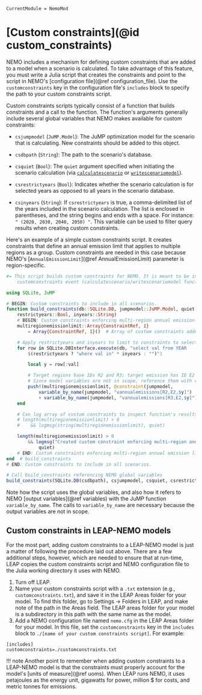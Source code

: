 ```@meta
CurrentModule = NemoMod
```
# [Custom constraints](@id custom_constraints)

NEMO includes a mechanism for defining custom constraints that are added to a model when a scenario is calculated. To take advantage of this feature, you must write a Julia script that creates the constraints and point to the script in NEMO's [configuration file](@ref configuration_file). Use the `customconstraints` key in the configuration file's `includes` block to specify the path to your custom constraints script.

Custom constraints scripts typically consist of a function that builds constraints and a call to the function. The function's arguments generally include several global variables that NEMO makes available for custom constraints:

* `csjumpmodel` (`JuMP.Model`): The JuMP optimization model for the scenario that is calculating. New constraints should be added to this object.

* `csdbpath` (`String`): The path to the scenario's database.

* `csquiet` (`Bool`): The `quiet` argument specified when initiating the scenario calculation (via [`calculatescenario`](@ref) or [`writescenariomodel`](@ref)).

* `csrestrictyears` (`Bool`): Indicates whether the scenario calculation is for selected years as opposed to all years in the scenario database.

* `csinyears` (`String`): If `csrestrictyears` is true, a comma-delimited list of the years included in the scenario calculation. The list is enclosed in parentheses, and the string begins and ends with a space. For instance: `" (2020, 2030, 2040, 2050) "`. This variable can be used to filter query results when creating custom constraints.

Here's an example of a simple custom constraints script. It creates constraints that define an annual emission limit that applies to multiple regions as a group. Custom constraints are needed in this case because NEMO's [`AnnualEmissionLimit`](@ref AnnualEmissionLimit) parameter is region-specific.

```julia
#= This script builds custom constraints for NEMO. It is meant to be included in NEMO's
    customconstraints event (calculatescenario/writescenariomodel function). =#

using SQLite, JuMP

# BEGIN: Custom constraints to include in all scenarios.
function build_constraints(db::SQLite.DB, jumpmodel::JuMP.Model, quiet::Bool,
    restrictyears::Bool, inyears::String)
    # BEGIN: Custom constraints enforcing multi-region annual emission limit.
    multiregionemissionlimit::Array{ConstraintRef, 1}
        = Array{ConstraintRef, 1}()  # Array of custom constraints added to jumpmodel

    # Apply restrictyears and inyears to limit to constraints to selected years
    for row in SQLite.DBInterface.execute(db, "select val from YEAR
        $(restrictyears ? "where val in" * inyears : "")")

        local y = row[:val]

        # Target regions have IDs R2 and R3; target emission has ID E2
        # Since model variables are not in scope, reference them with variable_by_name()
        push!(multiregionemissionlimit, @constraint(jumpmodel,
            variable_by_name(jumpmodel, "vannualemissions[R2,E2,$y]")
            + variable_by_name(jumpmodel, "vannualemissions[R3,E2,$y]") <= 50000000))
    end

    # Can log array of custom constraints to inspect function's results
    # length(multiregionemissionlimit) > 0
    #    && logmsg(string(multiregionemissionlimit), quiet)

    length(multiregionemissionlimit) > 0
        && logmsg("Created custom constraint enforcing multi-region annual emission limit.",
            quiet)
    # END: Custom constraints enforcing multi-region annual emission limit.
end  # build_constraints
# END: Custom constraints to include in all scenarios.

# Call build_constraints referencing NEMO global variables
build_constraints(SQLite.DB(csdbpath), csjumpmodel, csquiet, csrestrictyears, csinyears)
```

Note how the script uses the global variables, and also how it refers to NEMO [output variables](@ref variables) with the JuMP function `variable_by_name`. The calls to `variable_by_name` are necessary because the output variables are not in scope.

## Custom constraints in LEAP-NEMO models

For the most part, adding custom constraints to a LEAP-NEMO model is just a matter of following the procedure laid out above. There are a few additional steps, however, which are needed to ensure that at run-time, LEAP copies the custom constraints script and NEMO configuration file to the Julia working directory it uses with NEMO.

1. Turn off LEAP.
2. Name your custom constraints script with a `.txt` extension (e.g., `customconstraints.txt`), and save it in the LEAP Areas folder for your model. To find this folder, go to Settings -> Folders in LEAP, and make note of the path in the Areas field. The LEAP areas folder for your model is a subdirectory in this path with the same name as the model.
3. Add a NEMO configuration file named `nemo.cfg` in the LEAP Areas folder for your model. In this file, set the `customconstraints` key in the `includes` block to `./[name of your custom constraints script]`. For example:

```
[includes]
customconstraints=./customconstraints.txt
```

!!! note
    Another point to remember when adding custom constraints to a LEAP-NEMO model is that the constraints must properly account for the model's [units of measure](@ref uoms). When LEAP runs NEMO, it uses petajoules as the energy unit, gigawatts for power, million $ for costs, and metric tonnes for emissions.
